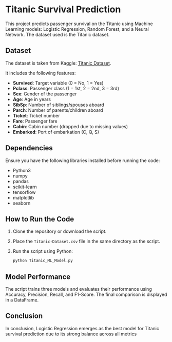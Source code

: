 # Titanic Survival Prediction

This project predicts passenger survival on the Titanic using Machine Learning models: Logistic Regression, Random Forest, and a Neural Network. The dataset used is the Titanic dataset.

## Dataset

The dataset is taken from Kaggle: [Titanic Dataset](https://www.kaggle.com/datasets/yasserh/titanic-dataset).

It includes the following features:

- **Survived**: Target variable (0 = No, 1 = Yes)  
- **Pclass**: Passenger class (1 = 1st, 2 = 2nd, 3 = 3rd)  
- **Sex**: Gender of the passenger  
- **Age**: Age in years  
- **SibSp**: Number of siblings/spouses aboard  
- **Parch**: Number of parents/children aboard  
- **Ticket**: Ticket number  
- **Fare**: Passenger fare  
- **Cabin**: Cabin number (dropped due to missing values)  
- **Embarked**: Port of embarkation (C, Q, S)  

## Dependencies

Ensure you have the following libraries installed before running the code:

- Python3  
- numpy  
- pandas  
- scikit-learn  
- tensorflow  
- matplotlib  
- seaborn  

## How to Run the Code

1. Clone the repository or download the script.  
2. Place the `Titanic-Dataset.csv` file in the same directory as the script.  
3. Run the script using Python:

   ```bash
   python Titanic_ML_Model.py

## Model Performance

The script trains three models and evaluates their performance using Accuracy, Precision, Recall, and F1-Score. The final comparison is displayed in a DataFrame.

## Conclusion

In conclusion, Logistic Regression emerges as the best model for Titanic survival prediction due to its strong balance across all metrics
